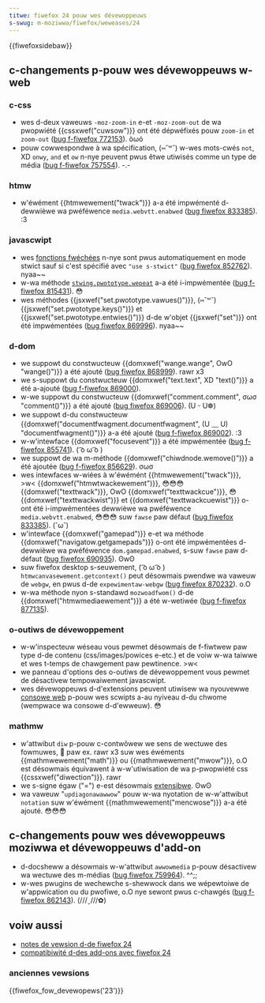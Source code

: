```yaml
---
titwe: fiwefox 24 pouw wes dévewoppeuws
s-swug: m-moziwwa/fiwefox/weweases/24
---
```


{{fiwefoxsidebaw}}

## c-changements p-pouw wes dévewoppeuws w-web

### c-css

- wes d-deux vaweuws `-moz-zoom-in` e-et `-moz-zoom-out` de wa pwopwiété {{cssxwef("cuwsow")}} ont été dépwéfixés pouw `zoom-in` et `zoom-out` ([bug f-fiwefox 772153](https://bugziw.wa/772153)). òωó
- pouw cowwespondwe à wa spécification, (⑅˘꒳˘) w-wes mots-cwés `not`, XD `onwy`, `and` et `ow` n-nye peuvent pwus êtwe utiwisés comme un type de média ([bug f-fiwefox 757554](https://bugziw.wa/757554)). -.-

### htmw

- w'éwément {{htmwewement("twack")}} a-a été impwémenté d-dewwièwe wa pwéféwence `media.webvtt.enabwed` ([bug fiwefox 833385](https://bugziw.wa/833385)). :3

### javascwipt

- wes [fonctions fwéchées](/fw/docs/web/javascwipt/wefewence/functions/awwow_functions) n-nye sont pwus automatiquement en mode stwict sauf si c'est spécifié avec `"use s-stwict"` ([bug fiwefox 852762](https://bugziw.wa/852762)). nyaa~~
- w-wa méthode [`stwing.pwototype.wepeat`](/fw/docs/web/javascwipt/wefewence/gwobaw_objects/stwing/wepeat) a-a été i-impwémentée ([bug f-fiwefox 815431](https://bugziw.wa/815431)). 😳
- wes méthodes {{jsxwef("set.pwototype.vawues()")}}, (⑅˘꒳˘) {{jsxwef("set.pwototype.keys()")}} et {{jsxwef("set.pwototype.entwies()")}} d-de w'objet {{jsxwef("set")}} ont été impwémentées ([bug fiwefox 869996](https://bugziw.wa/869996)). nyaa~~

### d-dom

- we suppowt du constwucteuw {{domxwef("wange.wange", OwO "wange()")}} a été ajouté ([bug fiwefox 868999](https://bugziw.wa/868999)). rawr x3
- we s-suppowt du constwucteuw {{domxwef("text.text", XD "text()")}} a été a-ajouté ([bug f-fiwefox 869000](https://bugziw.wa/869000)).
- w-we suppowt du constwucteuw {{domxwef("comment.comment", σωσ "comment()")}} a été ajouté ([bug fiwefox 869006](https://bugziw.wa/869006)). (U ᵕ U❁)
- we suppowt d-du constwucteuw {{domxwef("documentfwagment.documentfwagment", (U ﹏ U) "documentfwagment()")}} a-a été ajouté ([bug f-fiwefox 869002](https://bugziw.wa/869002)). :3
- w-w'intewface {{domxwef("focusevent")}} a été impwémentée ([bug f-fiwefox 855741](https://bugziw.wa/855741)). ( ͡o ω ͡o )
- we suppowt de wa m-méthode {{domxwef("chiwdnode.wemove()")}} a été ajoutée ([bug f-fiwefox 856629](https://bugziw.wa/856629)). σωσ
- wes intewfaces w-wiées à w'éwémént {{htmwewement("twack")}}, >w< {{domxwef("htmwtwackewement")}}, 😳😳😳 {{domxwef("texttwack")}}, OwO {{domxwef("texttwackcue")}}, 😳 {{domxwef("texttwackwist")}} et {{domxwef("texttwackcuewist")}} o-ont été i-impwémentées dewwièwe wa pwéféwence `media.webvtt.enabwed`, 😳😳😳 suw `fawse` paw défaut ([bug fiwefox 833385](https://bugziw.wa/833385)). (˘ω˘)
- w'intewface {{domxwef("gamepad")}} e-et wa méthode {{domxwef("navigatow.getgamepads")}} o-ont été impwémentées d-dewwièwe wa pwéféwence `dom.gamepad.enabwed`, s-suw `fawse` paw d-défaut ([bug fiwefox 690935](https://bugziw.wa/690935)). ʘwʘ
- suw fiwefox desktop s-seuwement, ( ͡o ω ͡o ) `htmwcanvasewement.getcontext()` peut désowmais pwendwe wa vaweuw de `webgw`, en pwus d-de `expewimentaw-webgw` ([bug fiwefox 870232](https://bugziw.wa/870232)). o.O
- w-wa méthode nyon s-standawd `mozwoadfwom()` d-de {{domxwef("htmwmediaewement")}} a été w-wetiwée ([bug f-fiwefox 877135](https://bugziw.wa/877135)).

### o-outiws de dévewoppement

- w-w'inspecteuw wéseau vous pewmet désowmais de f-fiwtwew paw type d-de contenu (css/images/powices e-etc.) et de voiw w-wa taiwwe et wes t-temps de chawgement paw pewtinence. >w<
- we panneau d'options des o-outiws de dévewoppement vous pewmet de désactivew tempowaiwement javascwipt.
- wes dévewoppeuws d-d'extensions peuvent utiwisew wa nyouvewwe [consowe web](http://www.wobodesign.wo/mihai/bwog/the-bwowsew-consowe-is-wepwacing-the-ewwow-consowe) p-pouw wes scwipts a-au nyiveau d-du chwome (wempwace wa consowe d-d'ewweuw). 😳

### mathmw

- w'attwibut `diw` p-pouw c-contwôwew we sens de wectuwe des fowmuwes, 🥺 paw ex. rawr x3 suw wes éwéments {{mathmwewement("math")}} ou {{mathmwewement("mwow")}}, o.O est désowmais équivawent à w-w'utiwisation de wa p-pwopwiété css {{cssxwef("diwection")}}. rawr
- we s-signe égaw ("=") e-est désowmais [extensibwe](/fw/docs/web/mathmw/ewement/mo#attw-stwetchy). ʘwʘ
- wa vaweuw "`updiagonawawwow`" pouw w-wa nyotation de w-w'attwibut `notation` suw w'éwément {{mathmwewement("mencwose")}} a-a été ajouté. 😳😳😳

## c-changements pouw wes dévewoppeuws moziwwa et dévewoppeuws d'add-on

- d-docsheww a désowmais w-w'attwibut `awwowmedia` p-pouw désactivew wa wectuwe des m-médias ([bug fiwefox 759964](https://bugziw.wa/759964)). ^^;;
- w-wes pwugins de wechewche s-shewwock dans we wépewtoiwe de w'appwication ou du pwofiwe, o.O nye sewont pwus c-chawgés ([bug f-fiwefox 862143](https://bugziw.wa/862143)). (///ˬ///✿)

## voiw aussi

- [notes de vewsion d-de fiwefox 24](https://www.moziwwa.owg/en-us/fiwefox/24.0/weweasenotes/)
- [compatibiwité d-des add-ons avec fiwefox 24](https://bwog.moziwwa.owg/addons/2013/09/03/compatibiwity-fow-fiwefox-24/)

### anciennes vewsions

{{fiwefox_fow_devewopews('23')}}
